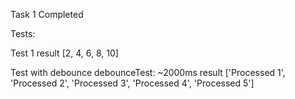 Task 1
Completed

Tests:

Test 1
result [2, 4, 6, 8, 10]

Test with debounce
debounceTest: ~2000ms
result ['Processed 1', 'Processed 2', 'Processed 3', 'Processed 4', 'Processed 5']
